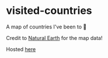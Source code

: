 # visited-countries

A map of countries I've been to 🙂

Credit to [Natural Earth](https://www.naturalearthdata.com/downloads/10m-cultural-vectors/10m-admin-0-details/) for the map data!

Hosted [here](https://jwjeffr.github.io/visited-countries)